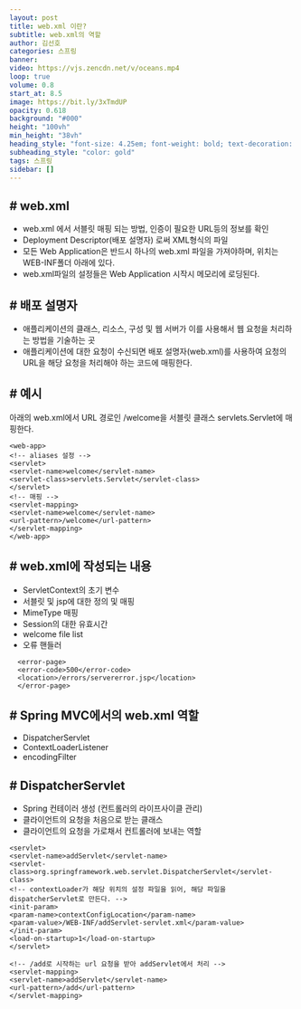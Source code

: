 ```yaml
---
layout: post
title: web.xml 이란?
subtitle: web.xml의 역할
author: 김선호
categories: 스프링
banner:
video: https://vjs.zencdn.net/v/oceans.mp4
loop: true
volume: 0.8
start_at: 8.5
image: https://bit.ly/3xTmdUP
opacity: 0.618
background: "#000"
height: "100vh"
min_height: "38vh"
heading_style: "font-size: 4.25em; font-weight: bold; text-decoration: underline"
subheading_style: "color: gold"
tags: 스프링
sidebar: []
---
```


## # web.xml
- web.xml 에서 서블릿 매핑 되는 방법, 인증이 필요한 URL등의 정보를 확인
- Deployment Descriptor(배포 설명자) 로써 XML형식의 파일
- 모든 Web Application은 반드시 하나의 web.xml 파일을 가져야하며, 위치는 WEB-INF폴더 아래에 있다.
- web.xml파일의 설정들은 Web Application 시작시 메모리에 로딩된다.

## # 배포 설명자
- 애플리케이션의 클래스, 리소스, 구성 및 웹 서버가 이를 사용해서 웹 요청을 처리하는 방법을 기술하는 곳
- 애플리케이션에 대한 요청이 수신되면 배포 설명자(web.xml)를 사용하여 요청의 URL을 해당 요청을 처리해야 하는 코드에 매핑한다.

## # 예시
아래의 web.xml에서 URL 경로인 /welcome을 서블릿 클래스 servlets.Servlet에 매핑한다.

````
<web-app>
<!-- aliases 설정 -->
<servlet>
<servlet-name>welcome</servlet-name>
<servlet-class>servlets.Servlet</servlet-class>
</servlet>
<!-- 매핑 -->
<servlet-mapping>
<servlet-name>welcome</servlet-name>
<url-pattern>/welcome</url-pattern>
</servlet-mapping>
</web-app>
````

## # web.xml에 작성되는 내용
- ServletContext의 초기 변수
- 서블릿 및 jsp에 대한 정의 및 매핑
- MimeType 매핑
- Session의 대한 유효시간
- welcome file list
- 오류  핸들러

````
  <error-page>
  <error-code>500</error-code>
  <location>/errors/servererror.jsp</location>
  </error-page>
````

## # Spring MVC에서의 web.xml 역할
- DispatcherServlet
- ContextLoaderListener
- encodingFilter

## # DispatcherServlet
- Spring 컨테이러 생성 (컨트롤러의 라이프사이클 관리)
- 클라이언트의 요청을 처음으로 받는 클래스
- 클라이언트의 요청을 가로채서 컨트롤러에 보내는 역할

````
<servlet>
<servlet-name>addServlet</servlet-name>
<servlet-class>org.springframework.web.servlet.DispatcherServlet</servlet-class>
<!-- contextLoader가 해당 위치의 설정 파일을 읽어, 해당 파일을 dispatcherServlet로 만든다. -->
<init-param>
<param-name>contextConfigLocation</param-name>
<param-value>/WEB-INF/addServlet-servlet.xml</param-value>
</init-param>
<load-on-startup>1</load-on-startup>
</servlet>

<!-- /add로 시작하는 url 요청을 받아 addServlet에서 처리 -->
<servlet-mapping>
<servlet-name>addServlet</servlet-name>
<url-pattern>/add</url-pattern>
</servlet-mapping>
````

